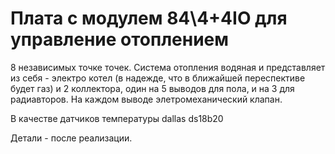 # Плата с модулем 84\4+4IO для управление отоплением
8 независимых точке точек.
Система отопления водяная и представляет из себя - электро котел (в надежде, что в ближайшей переспективе будет газ) и 2 коллектора, один на 5 выводов для пола, и на 3 для радиавторов. На каждом выводе элетромеханический клапан. 

В качестве датчиков температуры dallas ds18b20

Детали - после реализации. 
